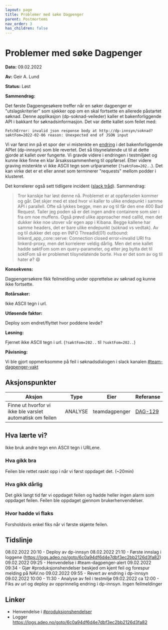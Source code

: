 ```yaml
---
layout: page
title: Problemer med søke Dagpenger
parent: Postmortems
nav_order: 3
has_children: false
---
```


# Problemer med søke Dagpenger 

**Dato:** 09.02.2022

**Av:** Geir A. Lund

**Status:** Løst

**Sammendrag:** 

Det første Dagpengesøkere treffer når en søker dagpenger er "utslagskriterier" som sjekker opp om en skal fortsette en allerede påstartet søknad. Denne applikasjon (dp-soknad-veileder) kaller et bakenforliggende API i bakkant for søknadsinformasjon. 
Det var dette kallet som feilet med:

```
FetchError: invalid json response body at http://dp-innsyn/soknad?søktFom=2022-02-06 reason: Unexpected end of JSON input
```

Vi var først inn på et spor der vi mistenkte en [endring](https://github.com/navikt/dp-innsyn/commit/ef22de1dd0bdf408d0feba55cd7bfd97c40df575) i det bakenforliggende APIet (dp-innsyn) som ble revertet. Det så tilsynelatende ut til at dette gjorde at kallet over fungerte. Vi gravde videre i endringen i testmiljøet og kunne ikke finne en klar årsaksssammenheng til oppførsel. Etter videre graving mistenkte vi ikke ASCII tegn som urlparameter (`?søktFom=202..`). Det kan virke det er et eller annet som terminerer "requests" mellom podder i klusteret. 

Det korrelerer også sett tidligere incident ([slack tråd](https://nav-it.slack.com/archives/C5KUST8N6/p1637702309447700)).
Sammendrag:

> Tror kanskje har løst denne nå. Problemet er at oppførselen kommer og går.
Det skjer med et sted hvor vi kaller to ulike endepunkt i samme API i parallell. Ofte så lykkes begge, men av og til får den ene 400 Bad Request.
Tailer jeg poden så er det ingen andre containere som sier i fra om noe muffens.
Også prøvd ulike approacher med callId, men det dukker ikke noe utover vår egen app i Kibana.
Begge kallene har samme headers, det er bare ulike endepunkt (soknad vs vedtak).
Av og til dukker det opp en INFO ThreadId(01) outbound: linkerd_app_core::serve: Connection closed error=invalid URI fra linkerd-proxy, men det korrelerer veldig dårlig.
Men det ene kallet hadde søktFom som en query-parameter, og etter jeg bytta det til soktFom så er problemet tilsynelatende borte.
Hva er det som av og til hater ø? :smile:


**Konsekvens:** 

Dagpengersøkere fikk feilmelding under opprettelse av søknad og kunne ikke fortsette.


**Rotårsaker:** 

Ikke ASCII tegn i url. 

**Utløsende faktor:**

Deploy som endret/flyttet hvor poddene levde?

**Løsning:**

Fjernet ikke ASCII tegn i url. (`?søktFom=202..` til `?soktFom=202..`)


**Påvisning:** 

Vi ble gjort oppmerksomme på feil i søknadsdialogen i slack kanalen [#team-dagpenger-vakt](https://nav-it.slack.com/archives/CU268M1AQ/p1644395293590179)

## Aksjonspunkter

| Aksjon | Type | Eier | Referanse                                      |
|---|---|---|------------------------------------------------|
| Finne ut hvorfor vi ikke ble varslet automatisk om feilen | ANALYSE | teamdagpenger | [DAG-129](https://jira.adeo.no/browse/DAG-129) |

## Hva lærte vi?

Ikke bruk andre tegn enn ASCII tegn i URLene. 

### Hva gikk bra

Feilen ble rettet raskt opp i når vi først oppdaget det. (~20min)

### Hva gikk dårlig

Det gikk langt tid før vi oppdaget feilen og hadde heller ingen alarm som oppdaget feilen. Feilen ble oppdaget gjennom brukerhenvendelser. 


### Hvor hadde vi flaks

Forsholdsvis enkel fiks når vi første skjønte feilen. 

## Tidslinje

08.02.2022 20:10 - Deploy av dp-innsyn
08.02.2022 21:10 - Første innslag i loggene (https://logs.adeo.no/goto/6c0a94df6d4e7dbf3ec2bb2126d3fa82)
09.02.2022 09:25 - Henvendelse i #team-dagpenger-alert
09.02.2022 09:34 - Gjør #produksjonshendelser beskjed om kjent feil og forespur melding på NAV.no
09.02.2022 09:55 - Revert av endring i dp-innsyn
09.02.2022 10:00 - 11:30 - Analyse av feil i testmiljø
09.02.2022 ca 12:00 - Fiks av url og deploy av opprinnelig endring i dp-innsyn. Ingen feilmeldinger 


## Linker

- Henvendelse i [#produksjonshendelser](https://nav-it.slack.com/archives/C9P60F4F3/p1644395646540889)
- Logger https://logs.adeo.no/goto/6c0a94df6d4e7dbf3ec2bb2126d3fa82